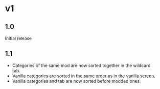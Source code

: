 # v1
## 1.0
Initial release

## 1.1
- Categories of the same mod are now sorted together in the wildcard tab.
- Vanilla categories are sorted in the same order as in the vanilla screen.
- Vanilla categories and tab are now sorted before modded ones.
